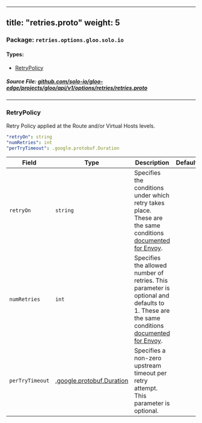 
---
title: "retries.proto"
weight: 5
---

<!-- Code generated by solo-kit. DO NOT EDIT. -->


### Package: `retries.options.gloo.solo.io` 
#### Types:


- [RetryPolicy](#retrypolicy)
  



##### Source File: [github.com/solo-io/gloo-edge/projects/gloo/api/v1/options/retries/retries.proto](https://github.com/solo-io/gloo-edge/blob/master/projects/gloo/api/v1/options/retries/retries.proto)





---
### RetryPolicy

 
Retry Policy applied at the Route and/or Virtual Hosts levels.

```yaml
"retryOn": string
"numRetries": int
"perTryTimeout": .google.protobuf.Duration

```

| Field | Type | Description | Default |
| ----- | ---- | ----------- |----------- | 
| `retryOn` | `string` | Specifies the conditions under which retry takes place. These are the same conditions [documented for Envoy](https://www.envoyproxy.io/docs/envoy/v1.14.1/configuration/http/http_filters/router_filter#config-http-filters-router-x-envoy-retry-on). |  |
| `numRetries` | `int` | Specifies the allowed number of retries. This parameter is optional and defaults to 1. These are the same conditions [documented for Envoy](https://www.envoyproxy.io/docs/envoy/v1.14.1/configuration/http/http_filters/router_filter#config-http-filters-router-x-envoy-retry-on). |  |
| `perTryTimeout` | [.google.protobuf.Duration](https://developers.google.com/protocol-buffers/docs/reference/csharp/class/google/protobuf/well-known-types/duration) | Specifies a non-zero upstream timeout per retry attempt. This parameter is optional. |  |





<!-- Start of HubSpot Embed Code -->
<script type="text/javascript" id="hs-script-loader" async defer src="//js.hs-scripts.com/5130874.js"></script>
<!-- End of HubSpot Embed Code -->
